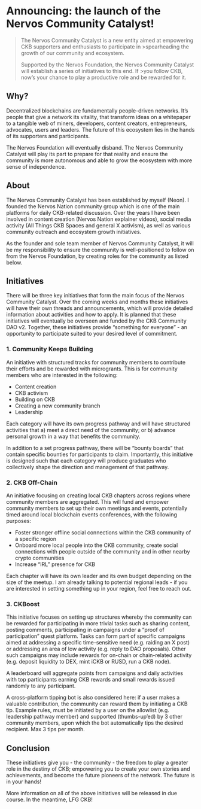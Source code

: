 # Announcing: the launch of the Nervos Community Catalyst!

> The Nervos Community Catalyst is a new entity aimed at empowering CKB supporters and enthusiasts to participate in >spearheading the growth of our community and ecosystem.
>
> Supported by the Nervos Foundation, the Nervos Community Catalyst will establish a series of initiatives to this end. If >you follow CKB, now’s your chance to play a productive role and be rewarded for it.

## Why?

Decentralized blockchains are fundamentally people-driven networks. It’s people that give a network its vitality, that transform ideas on a whitepaper to a tangible web of miners, developers, content creators, entrepreneurs, advocates, users and leaders. The future of this ecosystem lies in the hands of its supporters and participants.

The Nervos Foundation will eventually disband. The Nervos Community Catalyst will play its part to prepare for that reality and ensure the community is more autonomous and able to grow the ecosystem with more sense of independence.

## About

The Nervos Community Catalyst has been established by myself (Neon). I founded the Nervos Nation community group which is one of the main platforms for daily CKB-related discussion. Over the years I have been involved in content creation (Nervos Nation explainer videos), social media activity (All Things CKB Spaces and general X activism), as well as various community outreach and ecosystem growth initiatives.

As the founder and sole team member of Nervos Community Catalyst, it will be my responsibility to ensure the community is well-positioned to follow on from the Nervos Foundation, by creating roles for the community as listed below.

## Initiatives

There will be three key initiatives that form the main focus of the Nervos Community Catalyst. Over the coming weeks and months these initiatives will have their own threads and announcements, which will provide detailed information about activities and how to apply. It is planned that these initiatives will eventually be overseen and funded by the CKB Community DAO v2. Together, these initiatives provide “something for everyone” - an opportunity to participate suited to your desired level of commitment.

### 1. Community Keeps Building

An initiative with structured tracks for community members to contribute their efforts and be rewarded with microgrants. This is for community members who are interested in the following:

- Content creation
- CKB activism
- Building on CKB
- Creating a new community branch
- Leadership

Each category will have its own progress pathway and will have structured activities that a) meet a direct need of the community; or b) advance personal growth in a way that benefits the community.

In addition to a set progress pathway, there will be “bounty boards” that contain specific bounties for participants to claim. Importantly, this initiative is designed such that each category will produce graduates who collectively shape the direction and management of that pathway.

### 2. CKB Off-Chain

An initiative focusing on creating local CKB chapters across regions where community members are aggregated. This will fund and empower community members to set up their own meetings and events, potentially timed around local blockchain events conferences, with the following purposes:

- Foster stronger offline social connections within the CKB community of a specific region
- Onboard more local people into the CKB community, create social connections with people outside of the community and in other nearby crypto communities
- Increase “IRL” presence for CKB

Each chapter will have its own leader and its own budget depending on the size of the meetup. I am already talking to potential regional leads - if you are interested in setting something up in your region, feel free to reach out.

### 3. CKBoost

This initiative focuses on setting up structures whereby the community can be rewarded for participating in more trivial tasks such as sharing content, posting comments, participating in campaigns under a “proof of participation” quest platform. Tasks can form part of specific campaigns aimed at addressing a specific time-sensitive need (e.g. raiding an X post) or addressing an area of low activity (e.g. reply to DAO proposals). Other such campaigns may include rewards for on-chain or chain-related activity (e.g. deposit liquidity to DEX, mint iCKB or RUSD, run a CKB node).

A leaderboard will aggregate points from campaigns and daily activities with top participants earning CKB rewards and small rewards issued randomly to any participant.

A cross-platform tipping bot is also considered here: if a user makes a valuable contribution, the community can reward them by initiating a CKB tip. Example rules, must be initiated by a user on the allowlist (e.g. leadership pathway member) and supported (thumbs-up’ed) by 3 other community members, upon which the bot automatically tips the desired recipient. Max 3 tips per month.

## Conclusion

These initiatives give you - the community - the freedom to play a greater role in the destiny of CKB; empowering you to create your own stories and achievements, and become the future pioneers of the network. The future is in your hands!

More information on all of the above initiatives will be released in due course. In the meantime, LFG CKB!
